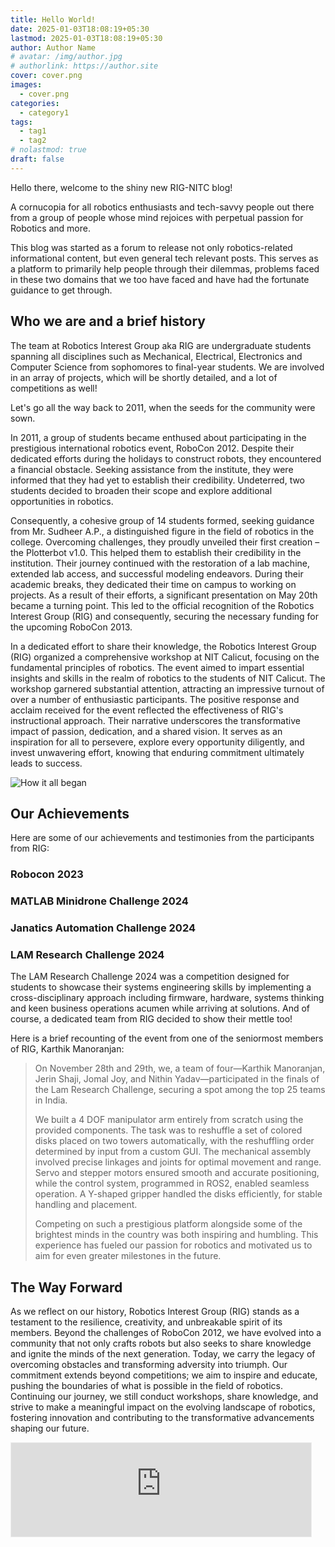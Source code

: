 ```yaml
---
title: Hello World!
date: 2025-01-03T18:08:19+05:30
lastmod: 2025-01-03T18:08:19+05:30
author: Author Name
# avatar: /img/author.jpg
# authorlink: https://author.site
cover: cover.png
images:
  - cover.png
categories:
  - category1
tags:
  - tag1
  - tag2
# nolastmod: true
draft: false
---
```


<!-- Summary -->

<!--more-->

Hello there, welcome to the shiny new RIG-NITC blog!

A cornucopia for all robotics enthusiasts and tech-savvy people out there from a group of people whose mind rejoices with perpetual passion for Robotics and more.

This blog was started as a forum to release not only robotics-related informational content, but even general tech relevant posts. This serves as a platform to primarily help people through their dilemmas, problems faced in these two domains that we too have faced and have had the fortunate guidance to get through.

## Who we are and a brief history

The team at Robotics Interest Group aka RIG are undergraduate students spanning all disciplines such as Mechanical, Electrical, Electronics and Computer Science from sophomores to final-year students. We are involved in an array of projects, which will be shortly detailed, and a lot of competitions as well! 

Let's go all the way back to 2011, when the seeds for the community were sown.

In 2011, a group of students became enthused about participating in the prestigious international robotics event, RoboCon 2012. Despite their dedicated efforts during the holidays to construct robots, they encountered a financial obstacle. Seeking assistance from the institute, they were informed that they had yet to establish their credibility. Undeterred, two students decided to broaden their scope and explore additional opportunities in robotics.

Consequently, a cohesive group of 14 students formed, seeking guidance from Mr. Sudheer A.P., a distinguished figure in the field of robotics in the college. Overcoming challenges, they proudly unveiled their first creation – the Plotterbot v1.0. This helped them to establish their credibility in the institution. Their journey continued with the restoration of a lab machine, extended lab access, and successful modeling endeavors. During their academic breaks, they dedicated their time on campus to working on projects. As a result of their efforts, a significant presentation on May 20th became a turning point. This led to the official recognition of the Robotics Interest Group (RIG) and consequently, securing the necessary funding for the upcoming RoboCon 2013.

In a dedicated effort to share their knowledge, the Robotics Interest Group (RIG) organized a comprehensive workshop at NIT Calicut, focusing on the fundamental principles of robotics. The event aimed to impart essential insights and skills in the realm of robotics to the students of NIT Calicut. The workshop garnered substantial attention, attracting an impressive turnout of over a number of enthusiastic participants. The positive response and acclaim received for the event reflected the effectiveness of RIG's instructional approach. Their narrative underscores the transformative impact of passion, dedication, and a shared vision. It serves as an inspiration for all to persevere, explore every opportunity diligently, and invest unwavering effort, knowing that enduring commitment ultimately leads to success.

![How it all began](https://rignitc.github.io/static/media/beganpic.81da6d306c2cd701ddd3.jpg "How it all began")

## Our Achievements

Here are some of our achievements and testimonies from the participants from RIG:

### Robocon 2023

### MATLAB Minidrone Challenge 2024

### Janatics Automation Challenge 2024

### LAM Research Challenge 2024

The LAM Research Challenge 2024 was a competition designed for students to showcase their systems engineering skills by implementing a cross-disciplinary approach including firmware, hardware, systems thinking and keen business operations acumen while arriving at solutions.
And of course, a dedicated team from RIG decided to show their mettle too!

Here is a brief recounting of the event from one of the seniormost members of RIG, Karthik Manoranjan:

> On November 28th and 29th, we, a team of four—Karthik Manoranjan, Jerin Shaji, Jomal Joy, and Nithin Yadav—participated in the finals of the Lam Research Challenge, securing a spot among the top 25 teams in India.
>
> We built a 4 DOF manipulator arm entirely from scratch using the provided components. The task was to reshuffle a set of colored disks placed on two towers automatically, with the reshuffling order determined by input from a custom GUI. The mechanical assembly involved precise linkages and joints for optimal movement and range. Servo and stepper motors ensured smooth and accurate positioning, while the control system, programmed in ROS2, enabled seamless operation. A Y-shaped gripper handled the disks efficiently, for stable handling and placement.
>
> Competing on such a prestigious platform alongside some of the brightest minds in the country was both inspiring and humbling. This experience has fueled our passion for robotics and motivated us to aim for even greater milestones in the future.

## The Way Forward

As we reflect on our history, Robotics Interest Group (RIG) stands as a testament to the resilience, creativity, and unbreakable spirit of its members. Beyond the challenges of RoboCon 2012, we have evolved into a community that not only crafts robots but also seeks to share knowledge and ignite the minds of the next generation. Today, we carry the legacy of overcoming obstacles and transforming adversity into triumph. Our commitment extends beyond competitions; we aim to inspire and educate, pushing the boundaries of what is possible in the field of robotics. Continuing our journey, we still conduct workshops, share knowledge, and strive to make a meaningful impact on the evolving landscape of robotics, fostering innovation and contributing to the transformative advancements shaping our future.

<iframe src="https://navneethmahadevan.substack.com/embed" width="480" height="150" style="border:1px solid #EEE; background:white;" frameborder="0" scrolling="no"></iframe>